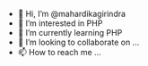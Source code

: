 - 👋 Hi, I’m @mahardikagirindra
- 👀 I’m interested in PHP
- 🌱 I’m currently learning PHP
- 💞️ I’m looking to collaborate on ...
- 📫 How to reach me ...

<!---
mahardikagirindra/mahardikagirindra is a ✨ special ✨ repository because its `README.md` (this file) appears on your GitHub profile.
You can click the Preview link to take a look at your changes.
--->
